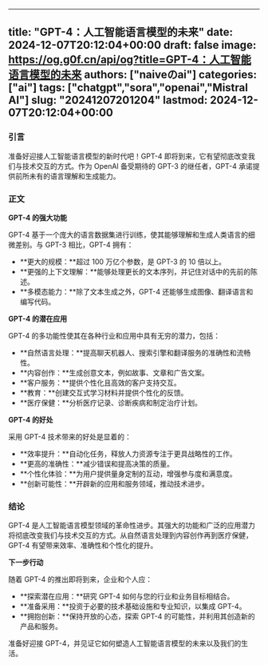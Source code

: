 
---
title: "GPT-4：人工智能语言模型的未来"
date: 2024-12-07T20:12:04+00:00
draft: false
image: https://og.g0f.cn/api/og?title=GPT-4：人工智能语言模型的未来
authors: ["naiveのai"]
categories: ["ai"]
tags: ["chatgpt","sora","openai","Mistral AI"]
slug: "20241207201204"
lastmod: 2024-12-07T20:12:04+00:00
---
### 引言

准备好迎接人工智能语言模型的新时代吧！GPT-4 即将到来，它有望彻底改变我们与技术交互的方式。作为 OpenAI 备受期待的 GPT-3 的继任者，GPT-4 承诺提供前所未有的语言理解和生成能力。

### 正文

**GPT-4 的强大功能**

GPT-4 基于一个庞大的语言数据集进行训练，使其能够理解和生成人类语言的细微差别。与 GPT-3 相比，GPT-4 拥有：

* **更大的规模：**超过 100 万亿个参数，是 GPT-3 的 10 倍以上。
* **更强的上下文理解：**能够处理更长的文本序列，并记住对话中的先前的陈述。
* **多模态能力：**除了文本生成之外，GPT-4 还能够生成图像、翻译语言和编写代码。

**GPT-4 的潜在应用**

GPT-4 的多功能性使其在各种行业和应用中具有无穷的潜力，包括：

* **自然语言处理：**提高聊天机器人、搜索引擎和翻译服务的准确性和流畅性。
* **内容创作：**生成创意文本，例如故事、文章和广告文案。
* **客户服务：**提供个性化且高效的客户支持交互。
* **教育：**创建交互式学习材料并提供个性化的反馈。
* **医疗保健：**分析医疗记录、诊断疾病和制定治疗计划。

**GPT-4 的好处**

采用 GPT-4 技术带来的好处是显着的：

* **效率提升：**自动化任务，释放人力资源专注于更具战略性的工作。
* **更高的准确性：**减少错误和提高决策的质量。
* **个性化体验：**为用户提供量身定制的互动，增强参与度和满意度。
* **创新可能性：**开辟新的应用和服务领域，推动技术进步。

### 结论

GPT-4 是人工智能语言模型领域的革命性进步。其强大的功能和广泛的应用潜力将彻底改变我们与技术交互的方式。从自然语言处理到内容创作再到医疗保健，GPT-4 有望带来效率、准确性和个性化的提升。

**下一步行动**

随着 GPT-4 的推出即将到来，企业和个人应：

* **探索潜在应用：**研究 GPT-4 如何与您的行业和业务目标相结合。
* **准备采用：**投资于必要的技术基础设施和专业知识，以集成 GPT-4。
* **拥抱创新：**保持开放的心态，探索 GPT-4 的可能性，并利用其创造新的产品和服务。

准备好迎接 GPT-4，并见证它如何塑造人工智能语言模型的未来以及我们的生活。